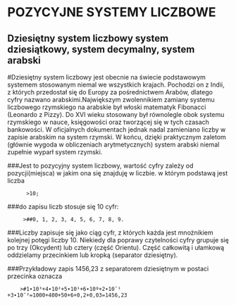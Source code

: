 POZYCYJNE SYSTEMY LICZBOWE
====================================
Dziesiętny system liczbowy system dziesiątkowy, system decymalny, system arabski
-----------------------------------------------------
#Dziesiętny system liczbowy jest obecnie na świecie podstawowym systemem stosowanym niemal we wszystkich krajach. Pochodzi on z Indii, z których przedostał się do Europy za pośrednictwem Arabów, dlatego cyfry nazwano arabskimi.Największym zwolennikiem zamiany systemu liczbowego rzymskiego na arabskie był włoski matematyk Fibonacci (Leonardo z Pizzy).  Do XVI wieku stosowany był równolegle obok systemu rzymskiego w nauce, księgowości oraz tworzącej się w tych czasach bankowości. W oficjalnych dokumentach jednak nadal zamieniano liczby w zapisie arabskim na system rzymski. W końcu, dzięki praktycznym zaletom (głównie wygoda w obliczeniach arytmetycznych) system arabski niemal zupełnie wyparł system rzymski.

###Jest to pozycyjny system liczbowy, wartość cyfry zależy od pozycji(miejsca) w jakim ona się znajduję w liczbie. w którym podstawą jest liczba

          >10; 
          
###do zapisu liczb stosuje się 10 cyfr:

         >##0, 1, 2, 3, 4, 5, 6, 7, 8, 9. 
         
###Liczby zapisuje się jako ciąg cyfr, z których każda jest mnożnikiem kolejnej potęgi liczby 10. Niekiedy dla poprawy czytelności cyfry grupuje się po trzy (Okcydent) lub cztery (część Orientu).  Część całkowitą i ułamkową oddzielamy przecinkiem lub kropką (separator dziesiętny). 

###Przykładowy zapis 1456,23 z separatorem dziesiętnym w postaci przecinka oznacza

        >#1∙10³+4∙10²+5∙10¹+6∙10º+2∙10ˉ¹ +3∙10ˉ²=1000+400+50+6+0,2+0,03=1456,23
  
